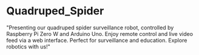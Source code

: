 # Quadruped_Spider
"Presenting our quadruped spider surveillance robot, controlled by Raspberry Pi Zero W and Arduino Uno. Enjoy remote control and live video feed via a web interface. Perfect for surveillance and education. Explore robotics with us!"
